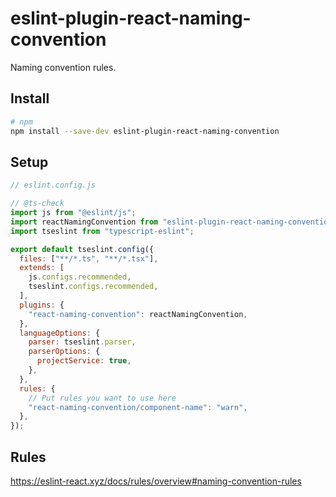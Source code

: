 # eslint-plugin-react-naming-convention

Naming convention rules.

## Install

```sh
# npm
npm install --save-dev eslint-plugin-react-naming-convention
```

## Setup

```js
// eslint.config.js

// @ts-check
import js from "@eslint/js";
import reactNamingConvention from "eslint-plugin-react-naming-convention";
import tseslint from "typescript-eslint";

export default tseslint.config({
  files: ["**/*.ts", "**/*.tsx"],
  extends: [
    js.configs.recommended,
    tseslint.configs.recommended,
  ],
  plugins: {
    "react-naming-convention": reactNamingConvention,
  },
  languageOptions: {
    parser: tseslint.parser,
    parserOptions: {
      projectService: true,
    },
  },
  rules: {
    // Put rules you want to use here
    "react-naming-convention/component-name": "warn",
  },
});
```

## Rules

<https://eslint-react.xyz/docs/rules/overview#naming-convention-rules>
